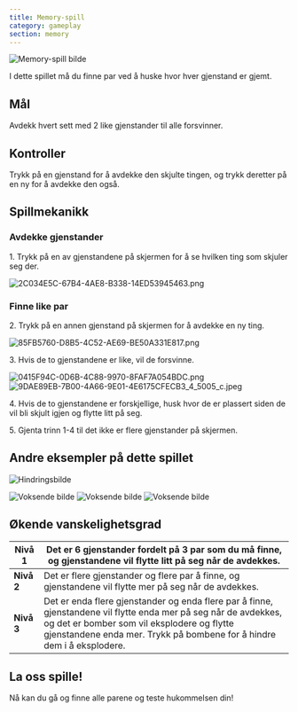 ```yaml
---
title: Memory-spill
category: gameplay
section: memory
---
```

 

![Memory-spill bilde](https://help.studycat.com/hc/article_attachments/34783202572569)

I dette spillet må du finne par ved å huske hvor hver gjenstand er gjemt.

## Mål

Avdekk hvert sett med 2 like gjenstander til alle forsvinner.

## Kontroller

Trykk på en gjenstand for å avdekke den skjulte tingen, og trykk deretter på en ny for å avdekke den også.

## Spillmekanikk

### Avdekke gjenstander

1\. Trykk på en av gjenstandene på skjermen for å se hvilken ting som skjuler seg der.

![2C034E5C-67B4-4AE8-B338-14ED53945463.png](https://help.studycat.com/hc/article_attachments/34783202572569)

 

### Finne like par

2\. Trykk på en annen gjenstand på skjermen for å avdekke en ny ting.

![85FB5760-D8B5-4C52-AE69-BE50A331E817.png](https://help.studycat.com/hc/article_attachments/34783227455641)

3\. Hvis de to gjenstandene er like, vil de forsvinne.

![0415F94C-0D6B-4C88-9970-8FAF7A054BDC.png](https://help.studycat.com/hc/article_attachments/34783202585497) ![9DAE89EB-7B00-4A66-9E01-4E6175CFECB3_4_5005_c.jpeg](https://help.studycat.com/hc/article_attachments/34783202588569)

4\. Hvis de to gjenstandene er forskjellige, husk hvor de er plassert siden de vil bli skjult igjen og flytte litt på seg.

5\. Gjenta trinn 1\-4 til det ikke er flere gjenstander på skjermen.

 

## Andre eksempler på dette spillet

![Hindringsbilde](https://help.studycat.com/hc/article_attachments/34783227488537)

![Voksende bilde](https://help.studycat.com/hc/article_attachments/34783227493913) ![Voksende bilde](https://help.studycat.com/hc/article_attachments/34783202605977) ![Voksende bilde](https://help.studycat.com/hc/article_attachments/34783202616089)

 

## Økende vanskelighetsgrad

| **Nivå 1** | Det er 6 gjenstander fordelt på 3 par som du må finne, og gjenstandene vil flytte litt på seg når de avdekkes. |
| --- | --- |
| **Nivå 2** | Det er flere gjenstander og flere par å finne, og gjenstandene vil flytte mer på seg når de avdekkes. |
| **Nivå 3** | Det er enda flere gjenstander og enda flere par å finne, gjenstandene vil flytte enda mer på seg når de avdekkes, og det er bomber som vil eksplodere og flytte gjenstandene enda mer. Trykk på bombene for å hindre dem i å eksplodere. |

## La oss spille!

Nå kan du gå og finne alle parene og teste hukommelsen din!
